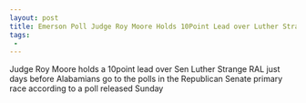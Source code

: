 ```yaml
---
layout: post
title: Emerson Poll Judge Roy Moore Holds 10Point Lead over Luther Strange in Alabama Senate Race
tags:
 -
---
```

Judge Roy Moore holds a 10point lead over Sen Luther Strange RAL just days before Alabamians go to the polls in the Republican Senate primary race according to a poll released Sunday
